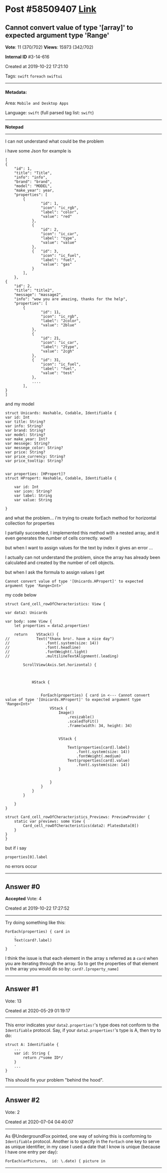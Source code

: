 
# Post \#58509407 [Link](https://stackoverflow.com/questions/58509407/)

## Cannot convert value of type '[array]' to expected argument type 'Range<Int>'

**Vote**: 11 (370/702) **Views**: 15973 (342/702) 

**Internal ID** \#3-14-616

Created at 2019-10-22 17:21:10

Tags: `swift` `foreach` `swiftui`

----------

#### Metadata:

Area: `Mobile and Desktop Apps`

Language: `swift` (full parsed tag list: `swift`)

----------

**Notepad**


----------

I can not understand what could be the problem

i have some Json 
for example is 

```
[
{
    "id": 1,
    "title": "Title",
    "info": "info",
    "brand": "brand",
    "model": "MODEL",
    "make_year": year,
    "properties": [
        {
                "id": 1,
                "icon": "ic_rgb",
                "label": "color",
                "value": "red"
            },
            {
                "id": 2,
                "icon": "ic_car",
                "label": "type",
                "value": "value"
            },
            {   "id": 3,
                "icon": "ic_fuel",
                "label": "fuel",
                "value": "gas"
            }  
        ],
    },
{
    "id": 2,
    "title": "title2",
    "message": "massage2",
    "info": "wow you are amazing, thanks for the help",
    "properties": [
        {
                "id": 11,
                "icon": "ic_rgb",
                "label": "2color",
                "value": "2blue"
            },
            {
                "id": 21,
                "icon": "ic_car",
                "label": "2type",
                "value": "2cgh"
            },
            {   "id": 31,
                "icon": "ic_fuel",
                "label": "fuel",
                "value": "test"
            },
            ....
        ],
}
]
```


and my model 

```
struct Unicards: Hashable, Codable, Identifiable {
var id: Int
var title: String?
var info: String?
var brand: String?
var model: String?
var make_year: Int?
var messege: String?
var messege_color: String?
var price: String?
var price_currency: String?
var price_tooltip: String?


var properties: [HPropert]?
struct HPropert: Hashable, Codable, Identifiable {

    var id: Int
    var icon: String?
    var label: String
    var value: String

}
```


and what the problem... i'm trying to create forEach method for horizontal collection for properties 

I partially succeeded, I implemented this method with a nested array, and it even generates the number of cells correctly. wow!)

but when I want to assign values ​​for the text by index it gives an error ...

I actually can not understand the problem, since the array has already been calculated and created by the number of cell objects.

but when I ask the formula to assign values ​​I get 

```
Cannot convert value of type '[Unicards.HPropert]' to expected argument type 'Range<Int>'
```


my code below 

```
struct Card_cell_rowOfCheracteristics: View {

var data2: Unicards

var body: some View {
    let properties = data2.properties!

    return    VStack() {
//            Text("thanx bro!. have a nice day")
//                .font(.system(size: 14))
//                .font(.headline)
//                .fontWeight(.light)
//                .multilineTextAlignment(.leading)

        ScrollView(Axis.Set.horizontal) {



            HStack {


                ForEach(properties) { card in <--- Cannot convert value of type '[Unicards.HPropert]' to expected argument type 'Range<Int>'
                    VStack {
                        Image()
                            .resizable()
                            .scaledToFit()
                            .frame(width: 34, height: 34)


                        VStack {

                            Text(properties[card].label) 
                                .font(.system(size: 14))
                                .fontWeight(.medium)
                            Text(properties[card].value)
                                .font(.system(size: 14))
                        }


                    }
                }
            }
        }

    }
}

struct Card_cell_rowOfCheracteristics_Previews: PreviewProvider {
    static var previews: some View {
        Card_cell_rowOfCheracteristics(data2: PlatesData[0])
    }
}
}
```


but if i say 

```
properties[0].label
```


no errors occur


----------
        
## Answer \#0

**Accepted** Vote: 4

Created at 2019-10-22 17:27:52

------------

Try doing something like this:

```
ForEach(properties) { card in
    .
    Text(card?.label) 
    .
}
```


I think the issue is that each element in the array s referred as a `card` when you are iterating through the array. So to get the properties of that element in the array you would do so by: `card?.[property_name]`


------------
    
    
## Answer \#1

 Vote: 13

Created at 2020-05-29 01:19:17

------------

This error indicates your `data2.properties!`'s type does not conform to the `Identifiable` protocol.
Say, if your `data2.properties!`'s type is A, then try to do:

```
struct A: Identifiable {
    ...
    var id: String {
        return /*some ID*/
    }
    ...
}
```


This should fix your problem "behind the hood".


------------
    
    
## Answer \#2

 Vote: 2

Created at 2020-07-04 04:40:07

------------

As @UndergroundFox pointed, one way of solving this is conforming to `Identifiable` protocol. Another is to specify in the `ForEach` one key to serve as unique identifier, in my case I used a date that I know is unique (because I have one entry per day):
```
ForEach(arPictures,  id: \.date) { picture in
```



------------
    
    
